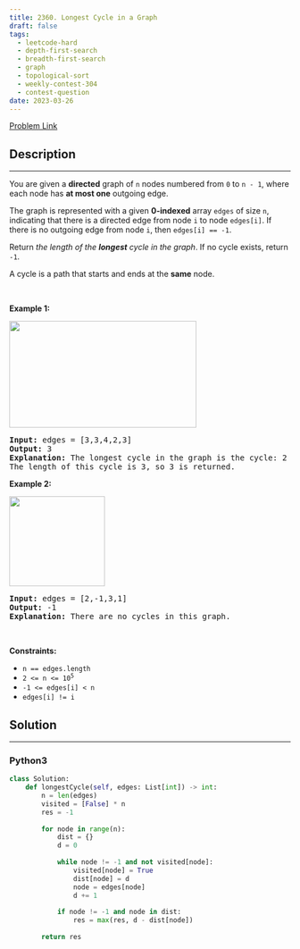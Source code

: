 ```yaml
---
title: 2360. Longest Cycle in a Graph
draft: false
tags: 
  - leetcode-hard
  - depth-first-search
  - breadth-first-search
  - graph
  - topological-sort
  - weekly-contest-304
  - contest-question
date: 2023-03-26
---
```


[Problem Link](https://leetcode.com/problems/longest-cycle-in-a-graph/)

## Description

---
<p>You are given a <strong>directed</strong> graph of <code>n</code> nodes numbered from <code>0</code> to <code>n - 1</code>, where each node has <strong>at most one</strong> outgoing edge.</p>

<p>The graph is represented with a given <strong>0-indexed</strong> array <code>edges</code> of size <code>n</code>, indicating that there is a directed edge from node <code>i</code> to node <code>edges[i]</code>. If there is no outgoing edge from node <code>i</code>, then <code>edges[i] == -1</code>.</p>

<p>Return <em>the length of the <strong>longest</strong> cycle in the graph</em>. If no cycle exists, return <code>-1</code>.</p>

<p>A cycle is a path that starts and ends at the <strong>same</strong> node.</p>

<p>&nbsp;</p>
<p><strong class="example">Example 1:</strong></p>
<img alt="" src="https://assets.leetcode.com/uploads/2022/06/08/graph4drawio-5.png" style="width: 335px; height: 191px;" />
<pre>
<strong>Input:</strong> edges = [3,3,4,2,3]
<strong>Output:</strong> 3
<strong>Explanation:</strong> The longest cycle in the graph is the cycle: 2 -&gt; 4 -&gt; 3 -&gt; 2.
The length of this cycle is 3, so 3 is returned.
</pre>

<p><strong class="example">Example 2:</strong></p>
<img alt="" src="https://assets.leetcode.com/uploads/2022/06/07/graph4drawio-1.png" style="width: 171px; height: 161px;" />
<pre>
<strong>Input:</strong> edges = [2,-1,3,1]
<strong>Output:</strong> -1
<strong>Explanation:</strong> There are no cycles in this graph.
</pre>

<p>&nbsp;</p>
<p><strong>Constraints:</strong></p>

<ul>
	<li><code>n == edges.length</code></li>
	<li><code>2 &lt;= n &lt;= 10<sup>5</sup></code></li>
	<li><code>-1 &lt;= edges[i] &lt; n</code></li>
	<li><code>edges[i] != i</code></li>
</ul>


## Solution

---
### Python3
``` py title='longest-cycle-in-a-graph'
class Solution:
    def longestCycle(self, edges: List[int]) -> int:
        n = len(edges)
        visited = [False] * n
        res = -1
        
        for node in range(n):
            dist = {}
            d = 0
            
            while node != -1 and not visited[node]:
                visited[node] = True
                dist[node] = d
                node = edges[node]
                d += 1
            
            if node != -1 and node in dist:
                res = max(res, d - dist[node])
        
        return res
        
```

